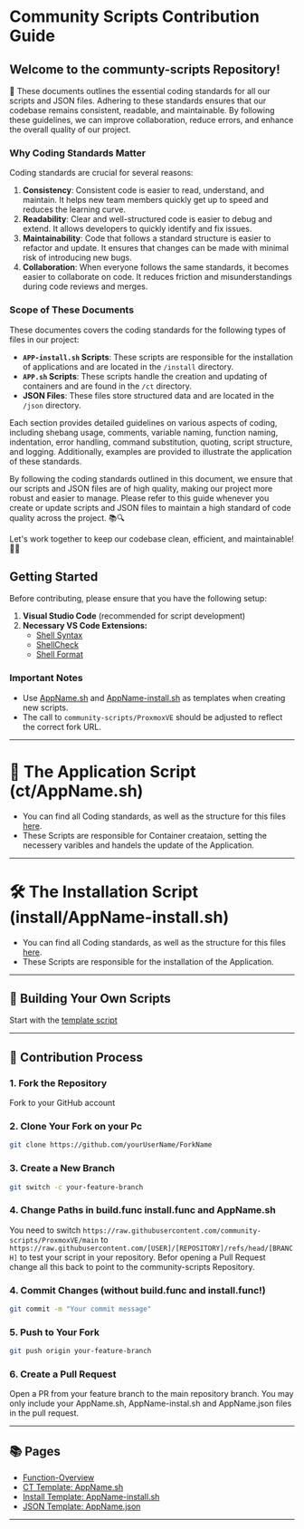 
# Community Scripts Contribution Guide

## **Welcome to the communty-scripts Repository!** 
📜 These documents outlines the essential coding standards for all our scripts and JSON files. Adhering to these standards ensures that our codebase remains consistent, readable, and maintainable. By following these guidelines, we can improve collaboration, reduce errors, and enhance the overall quality of our project.

### Why Coding Standards Matter

Coding standards are crucial for several reasons:

1. **Consistency**: Consistent code is easier to read, understand, and maintain. It helps new team members quickly get up to speed and reduces the learning curve.
2. **Readability**: Clear and well-structured code is easier to debug and extend. It allows developers to quickly identify and fix issues.
3. **Maintainability**: Code that follows a standard structure is easier to refactor and update. It ensures that changes can be made with minimal risk of introducing new bugs.
4. **Collaboration**: When everyone follows the same standards, it becomes easier to collaborate on code. It reduces friction and misunderstandings during code reviews and merges.

### Scope of These Documents

These documentes covers the coding standards for the following types of files in our project:

- **`APP-install.sh` Scripts**: These scripts are responsible for the installation of applications and are located in the `/install` directory.
- **`APP.sh` Scripts**: These scripts handle the creation and updating of containers and are found in the `/ct` directory.
- **JSON Files**: These files store structured data and are located in the `/json` directory.

Each section provides detailed guidelines on various aspects of coding, including shebang usage, comments, variable naming, function naming, indentation, error handling, command substitution, quoting, script structure, and logging. Additionally, examples are provided to illustrate the application of these standards.

By following the coding standards outlined in this document, we ensure that our scripts and JSON files are of high quality, making our project more robust and easier to manage. Please refer to this guide whenever you create or update scripts and JSON files to maintain a high standard of code quality across the project. 📚🔍

Let's work together to keep our codebase clean, efficient, and maintainable! 💪🚀


## Getting Started

Before contributing, please ensure that you have the following setup:

1. **Visual Studio Code** (recommended for script development)
2. **Necessary VS Code Extensions:**
   - [Shell Syntax](https://marketplace.visualstudio.com/items?itemName=bmalehorn.shell-syntax)
   - [ShellCheck](https://marketplace.visualstudio.com/items?itemName=timonwong.shellcheck)
   - [Shell Format](https://marketplace.visualstudio.com/items?itemName=foxundermoon.shell-format)

### Important Notes
- Use [AppName.sh](https://github.com/community-scripts/ProxmoxVE/blob/contributor_guide/.github/CONTRIBUTOR_GUIDE/ct/AppName.sh) and [AppName-install.sh](https://github.com/community-scripts/ProxmoxVE/blob/contributor_guide/.github/CONTRIBUTOR_GUIDE/install/AppName-install.sh) as templates when creating new scripts.
- The call to `community-scripts/ProxmoxVE` should be adjusted to reflect the correct fork URL.

---

# 🚀 The Application Script (ct/AppName.sh)

- You can find all Coding standards, as well as the structure for this files [here](https://github.com/community-scripts/ProxmoxVE/blob/contributor_guide/.github/CONTRIBUTOR_GUIDE/ct/AppName.md).
- These Scripts are responsible for Container creataion, setting the necessery varibles and handels the update of the Application.

---

# 🛠 The Installation Script (install/AppName-install.sh)

- You can find all Coding standards, as well as the structure for this files [here](https://github.com/community-scripts/ProxmoxVE/blob/contributor_guide/.github/CONTRIBUTOR_GUIDE/install/AppName-install.md).
- These Scripts are responsible for the installation of the Application.

---

## 🚀 Building Your Own Scripts

Start with the [template script](https://github.com/community-scripts/ProxmoxVE/blob/contributor_guide/.github/CONTRIBUTOR_GUIDE/install/AppName-install.sh)

---

## 🤝 Contribution Process

### 1. Fork the Repository
Fork to your GitHub account

### 2. Clone Your Fork on your Pc 
```bash
git clone https://github.com/yourUserName/ForkName
```

### 3. Create a New Branch
```bash
git switch -c your-feature-branch
```

### 4. Change Paths in build.func install.func and AppName.sh
You need to switch `https://raw.githubusercontent.com/community-scripts/ProxmoxVE/main` to `https://raw.githubusercontent.com/[USER]/[REPOSITORY]/refs/head/[BRANCH]` to test your script in your repository. Befor opening a Pull Request change all this back to point to the community-scripts Repository.

### 4. Commit Changes (without build.func and install.func!)
```bash
git commit -m "Your commit message"
```

### 5. Push to Your Fork
```bash
git push origin your-feature-branch
```

### 6. Create a Pull Request
Open a PR from your feature branch to the main repository branch. You may only include your AppName.sh, AppName-instal.sh and AppName.json files in the pull request.

---

## 📚 Pages

- [Function-Overview](https://github.com/community-scripts/ProxmoxVE/wiki/Function_Overview)
- [CT Template: AppName.sh](https://github.com/community-scripts/ProxmoxVE/blob/contributor_guide/.github/CONTRIBUTOR_GUIDE/ct/AppName.sh)
- [Install Template: AppName-install.sh](https://github.com/community-scripts/ProxmoxVE/blob/contributor_guide/.github/CONTRIBUTOR_GUIDE/install/AppName-install.sh)
- [JSON Template: AppName.json](https://github.com/community-scripts/ProxmoxVE/blob/contributor_guide/.github/CONTRIBUTOR_GUIDE/json/AppName.json)

---

